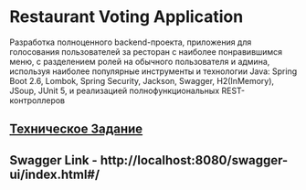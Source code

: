 Restaurant Voting Application
=============================

Разработка полноценного backend-проекта, приложения для голосования пользователей за ресторан с наиболее понравившимся меню, с разделением ролей на обычного пользователя и админа, используя наиболее популярные инструменты и технологии Java: Spring Boot 2.6, Lombok, Spring Security, Jackson, Swagger, H2(InMemory), JSoup, JUnit 5, и реализацией полнофункциональных REST-контроллеров

## [Техническое Задание](https://github.com/JavaWebinar/topjava/blob/doc/doc/graduation.md)

## Swagger Link - http://localhost:8080/swagger-ui/index.html#/
